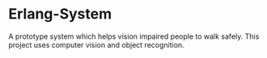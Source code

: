 # Erlang-System

A prototype system which helps vision impaired people to walk safely. This project uses computer vision and object recognition.

